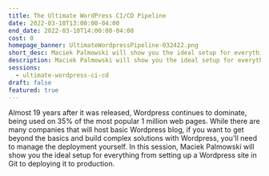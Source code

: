 ```yaml
---
title: The Ultimate WordPress CI/CD Pipeline
date: 2022-03-10T13:00:00-04:00
end_date: 2022-03-10T14:00:00-04:00
cost: 0
homepage_banner: UltimateWordpressPipeline-032422.png
short_desc: Maciek Palmowski will show you the ideal setup for everything from setting up a Wordpress site in Git to deploying it to production
description: Maciek Palmowski will show you the ideal setup for everything from setting up a Wordpress site in Git to deploying it to production
sessions:
  - ultimate-wordpress-ci-cd
draft: false
featured: true
---
```


Almost 19 years after it was released, Wordpress continues to dominate, being used on 35% of the most popular 1 million web pages. While there are many companies that will host basic Wordpress blog, if you want to get beyond the basics and build complex solutions with Wordpress, you'll need to manage the deployment yourself. In this session, Maciek Palmowski will show you the ideal setup for everything from setting up a Wordpress site in Git to deploying it to production.
